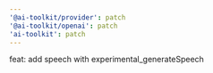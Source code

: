 ```yaml
---
'@ai-toolkit/provider': patch
'@ai-toolkit/openai': patch
'ai-toolkit': patch
---
```


feat: add speech with experimental_generateSpeech
